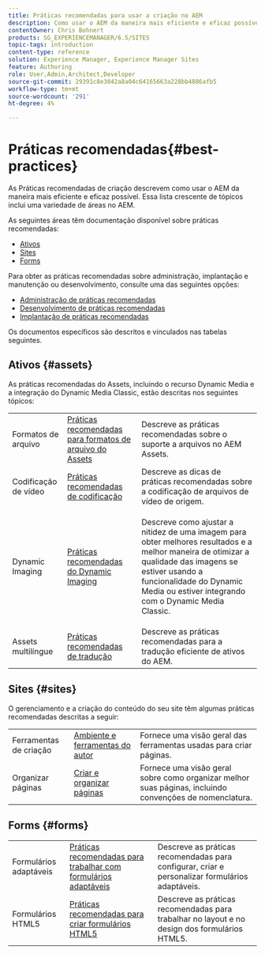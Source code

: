 ```yaml
---
title: Práticas recomendadas para usar a criação no AEM
description: Como usar o AEM da maneira mais eficiente e eficaz possível.
contentOwner: Chris Bohnert
products: SG_EXPERIENCEMANAGER/6.5/SITES
topic-tags: introduction
content-type: reference
solution: Experience Manager, Experience Manager Sites
feature: Authoring
role: User,Admin,Architect,Developer
source-git-commit: 29391c8e3042a8a04c64165663a228bb4886afb5
workflow-type: tm+mt
source-wordcount: '291'
ht-degree: 4%

---
```


# Práticas recomendadas{#best-practices}

As Práticas recomendadas de criação descrevem como usar o AEM da maneira mais eficiente e eficaz possível. Essa lista crescente de tópicos inclui uma variedade de áreas no AEM.

As seguintes áreas têm documentação disponível sobre práticas recomendadas:

* [Ativos](#assets)
* [Sites](#sites)
* [Forms](#forms)

Para obter as práticas recomendadas sobre administração, implantação e manutenção ou desenvolvimento, consulte uma das seguintes opções:

* [Administração de práticas recomendadas](/help/sites-administering/administer-best-practices.md)
* [Desenvolvimento de práticas recomendadas](/help/sites-developing/best-practices.md)
* [Implantação de práticas recomendadas](/help/sites-deploying/best-practices.md)

Os documentos específicos são descritos e vinculados nas tabelas seguintes.

## Ativos {#assets}

As práticas recomendadas do Assets, incluindo o recurso Dynamic Media e a integração do Dynamic Media Classic, estão descritas nos seguintes tópicos:

<table>
 <tbody>
  <tr>
   <td>Formatos de arquivo</td>
   <td><a href="/help/assets/assets-file-format-best-practices.md">Práticas recomendadas para formatos de arquivo do Assets</a></td>
   <td>Descreve as práticas recomendadas sobre o suporte a arquivos no AEM Assets.</td>
  </tr>
  <tr>
   <td>Codificação de vídeo</td>
   <td><a href="/help/assets/video.md#best-practices-for-encoding-videos">Práticas recomendadas de codificação</a></td>
   <td>Descreve as dicas de práticas recomendadas sobre a codificação de arquivos de vídeo de origem.</td>
  </tr>
  <tr>
   <td>Dynamic Imaging</td>
   <td><a href="/help/assets/best-practices-for-optimizing-the-quality-of-your-images.md">Práticas recomendadas do Dynamic Imaging</a></td>
   <td><p>Descreve como ajustar a nitidez de uma imagem para obter melhores resultados e a melhor maneira de otimizar a qualidade das imagens se estiver usando a funcionalidade do Dynamic Media ou estiver integrando com o Dynamic Media Classic. </p> </td>
  </tr>
  <tr>
   <td>Assets multilíngue</td>
   <td><a href="/help/assets/best-practices-for-translating-assets-efficiently.md">Práticas recomendadas de tradução</a></td>
   <td>Descreve as práticas recomendadas para a tradução eficiente de ativos do AEM.</td>
  </tr>
 </tbody>
</table>

## Sites {#sites}

O gerenciamento e a criação do conteúdo do seu site têm algumas práticas recomendadas descritas a seguir:

|  |  |  |
|---|---|---|
| Ferramentas de criação | [Ambiente e ferramentas do autor](/help/sites-authoring/author-environment-tools.md) | Fornece uma visão geral das ferramentas usadas para criar páginas. |
| Organizar páginas | [Criar e organizar páginas](/help/sites-authoring/managing-pages.md) | Fornece uma visão geral sobre como organizar melhor suas páginas, incluindo convenções de nomenclatura. |

## Forms {#forms}

|  |  |  |
|---|---|---|
| Formulários adaptáveis | [Práticas recomendadas para trabalhar com formulários adaptáveis](/help/forms/using/adaptive-forms-best-practices.md) | Descreve as práticas recomendadas para configurar, criar e personalizar formulários adaptáveis. |
| Formulários HTML5 | [Práticas recomendadas para criar formulários HTML5](/help/forms/using/best-practices-for-html5-forms.md) | Descreve as práticas recomendadas para trabalhar no layout e no design dos formulários HTML5. |
